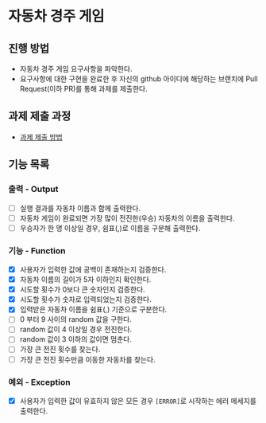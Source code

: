 # 자동차 경주 게임

## 진행 방법

* 자동차 경주 게임 요구사항을 파악한다.
* 요구사항에 대한 구현을 완료한 후 자신의 github 아이디에 해당하는 브랜치에 Pull Request(이하 PR)를 통해 과제를 제출한다.

## 과제 제출 과정

* [과제 제출 방법](https://github.com/next-step/nextstep-docs/tree/master/precourse)

## 기능 목록

### 출력 - Output

- [ ] 실행 결과를 자동차 이름과 함께 출력한다.
- [ ] 자동차 게임이 완료되면 가장 많이 전진한(우승) 자동차의 이름을 출력한다.
- [ ] 우승자가 한 명 이상일 경우, 쉼표(,)로 이름을 구분해 출력한다.

### 기능 - Function

- [x] 사용자가 입력한 값에 공백이 존재하는지 검증한다.
- [x] 자동차 이름의 길이가 5자 이하인지 확인한다.
- [x] 시도할 횟수가 0보다 큰 숫자인지 검증한다.
- [x] 시도할 횟수가 숫자로 입력되었는지 검증한다.
- [x] 입력받은 자동차 이름을 쉼표(,) 기준으로 구분한다.
- [ ] 0 부터 9 사이의 random 값을 구한다.
- [ ] random 값이 4 이상일 경우 전진한다.
- [ ] random 값이 3 이하의 값이면 멈춘다.
- [ ] 가장 큰 전진 횟수를 찾는다.
- [ ] 가장 큰 전진 횟수만큼 이동한 자동차를 찾는다.

### 예외 - Exception

- [x] 사용자가 입력한 값이 유효하지 않은 모든 경우 `[ERROR]`로 시작하는 에러 메세지를 출력한다.
